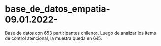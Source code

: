 # base_de_datos_empatia-09.01.2022-
Base de datos con 653 participantes chilenos. Luego de analizar los items de control atencional, la muestra queda en 645. 
